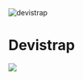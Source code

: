 <img src="https://komarev.com/ghpvc/?username=devistrap&label=Profile%20views&color=0e75b6&style=flat" alt="devistrap" />
<h1>
Devistrap <br>

  </h1>
<p align="left">
  <a href="https://skillicons.dev">
    <img src="https://skillicons.dev/icons?i=github,git,vscode,nodejs,postman,css,html,js,mysql,php,py,react,stackoverflow,vite," />
  </a>
</p>
<br/>
